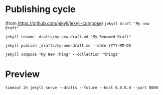 # Publishing cycle

(from https://github.com/jekyll/jekyll-compose)
`jekyll draft "My new draft"`

`jekyll rename _drafts/my-new-draft.md "My Renamed Draft"`

`jekyll publish _drafts/my-new-draft.md --date YYYY-MM-DD`

`jekyll compose "My New Thing" --collection "things"`

# Preview
`timeout 2h jekyll serve --drafts --future --host 0.0.0.0 --port 8000`

